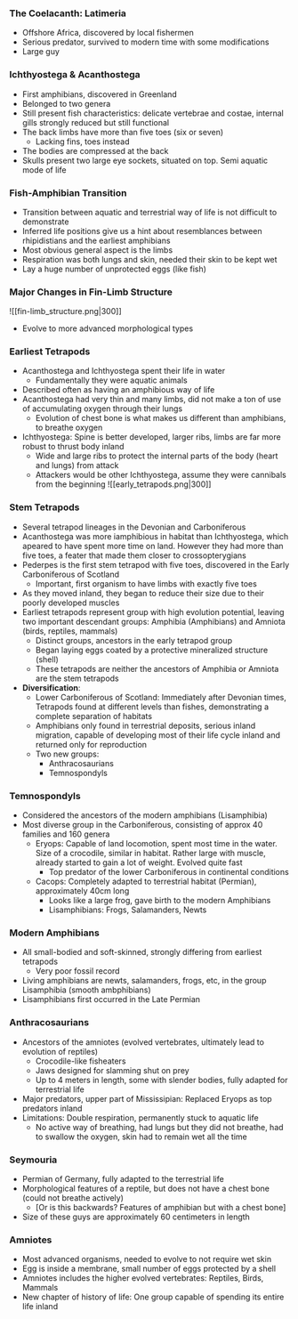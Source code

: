 ### The Coelacanth: Latimeria
 - Offshore Africa, discovered by local fishermen
 - Serious predator, survived to modern time with some modifications
 - Large guy

### Ichthyostega & Acanthostega
 - First amphibians, discovered in Greenland
 - Belonged to two genera
 - Still present fish characteristics: delicate vertebrae and costae, internal gills strongly reduced but still functional
 - The  back limbs have more than five toes (six or seven)
	 - Lacking fins, toes instead
 - The bodies are compressed at the back
 - Skulls present two large eye sockets, situated on top. Semi aquatic mode of life

### Fish-Amphibian Transition
 - Transition between aquatic and terrestrial way of life is not difficult to demonstrate
 - Inferred life positions give us a hint about resemblances between rhipidistians and the earliest amphibians
 - Most obvious general aspect is the limbs
 - Respiration was both lungs and skin, needed their skin to be kept wet
 - Lay a huge number of unprotected eggs (like fish)

### Major Changes in Fin-Limb Structure
![[fin-limb_structure.png|300]]
 - Evolve to more advanced morphological types

### Earliest Tetrapods
 - Acanthostega and Ichthyostega spent their life in water
	 - Fundamentally they were aquatic animals
 - Described often as having an amphibious way of life
 - Acanthostega had very thin and many limbs, did not make a ton of use of accumulating oxygen through their lungs
	 - Evolution of chest bone is what makes us different than amphibians, to breathe oxygen
 - Ichthyostega: Spine is better developed, larger ribs, limbs are far more robust to thrust body inland
	 - Wide and large ribs to protect the internal parts of the body (heart and lungs) from attack
	 - Attackers would be other Ichthyostega, assume they were cannibals from the beginning
![[early_tetrapods.png|300]]

### Stem Tetrapods
 - Several tetrapod lineages in the Devonian and Carboniferous
 - Acanthostega was more iamphibious in habitat than Ichthyostega, which apeared to have spent more time on land. However they had more than five toes, a feater that made them closer to crossopterygians
 - Pederpes is the first stem tetrapod with five toes, discovered in the Early Carboniferous of Scotland
	 - Important, first organism to have limbs with exactly five toes
 - As they moved inland, they began to reduce their size due to their poorly developed muscles
 - Earliest tetrapods represent group with high evolution potential, leaving two important descendant groups: Amphibia (Amphibians) and Amniota (birds, reptiles, mammals)
	 - Distinct groups, ancestors in the early tetrapod group
	 - Began laying eggs coated by a protective mineralized structure (shell)
	 - These tetrapods are neither the ancestors of Amphibia or Amniota are the stem tetrapods
 - **Diversification**: 
	 - Lower Carboniferous of Scotland: Immediately after Devonian times, Tetrapods found at different levels than fishes, demonstrating a complete separation of habitats
	 - Amphibians only found in terrestrial deposits, serious inland migration, capable of developing most of their life cycle inland and returned only for reproduction
	 - Two new groups:
		 - Anthracosaurians
		 - Temnospondyls

### Temnospondyls
 - Considered the ancestors of the modern amphibians (Lisamphibia)
 - Most diverse group in the Carboniferous, consisting of approx 40 families and 160 genera
	 - Eryops: Capable of land locomotion, spent most time in the water. Size of a crocodile, similar in habitat. Rather large with muscle, already started to gain a lot of weight. Evolved quite fast
		 - Top predator of the lower Carboniferous in continental conditions
	 - Cacops: Completely adapted to terrestrial habitat (Permian), approximately 40cm long
		 - Looks like a large frog, gave birth to the modern Amphibians
		 - Lisamphibians: Frogs, Salamanders, Newts

### Modern Amphibians
 - All small-bodied and soft-skinned, strongly differing from earliest tetrapods
	 - Very poor fossil record
 - Living amphibians are newts, salamanders, frogs, etc, in the group Lisamphibia (smooth ambphibians)
 - Lisamphibians first occurred in the Late Permian

### Anthracosaurians
 - Ancestors of the amniotes (evolved vertebrates, ultimately lead to evolution of reptiles)
	 - Crocodile-like fisheaters
	 - Jaws designed for slamming shut on prey
	 - Up to 4 meters in length, some with slender bodies, fully adapted for terrestrial life
 - Major predators, upper part of Mississipian: Replaced Eryops as top predators inland
 - Limitations: Double respiration, permanently stuck to aquatic life
	 - No active way of breathing, had lungs but they did not breathe, had to swallow the oxygen, skin had to remain wet all the time

### Seymouria
 - Permian of Germany, fully adapted to the terrestrial life
 - Morphological features of a reptile, but does not have a chest bone (could not breathe actively)
	 - [Or is this backwards? Features of amphibian but with a chest bone]
 - Size of these guys are approximately 60 centimeters in length

### Amniotes
 - Most advanced organisms, needed to evolve to not require wet skin
 - Egg is inside a membrane, small number of eggs protected by a shell
 - Amniotes includes the higher evolved vertebrates: Reptiles, Birds, Mammals
 - New chapter of history of life: One group capable of spending its entire life inland
